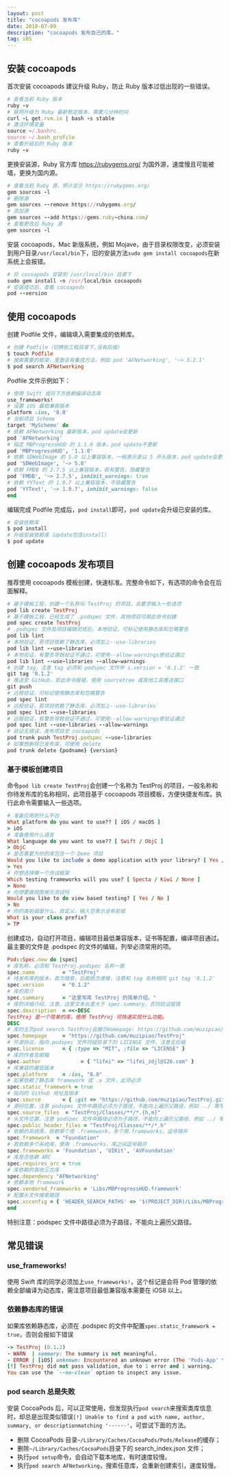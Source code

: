 ```yaml
---
layout: post
title: "cocoapods 发布库"
date: 2018-07-09 
description: "cocoapods 发布自己的库。"
tag: iOS 
---   
```


## 安装 cocoapods

首次安装 cocoapods 建议升级 Ruby，防止 Ruby 版本过低出现的一些错误。

```ruby
# 查看当前 Ruby 版本
ruby -v
# 联网升级为 Ruby 最新稳定版本，需要几分钟时间
curl -L get.rvm.io | bash -s stable 
# 激活环境变量
source ~/.bashrc
source ~/.bash_profile
# 查看升级后的 Ruby 版本
ruby -v
```

更换安装源，Ruby 官方库 https://rubygems.org/ 为国外源，速度慢且可能被墙，更换为国内源。

```ruby
# 查看当前 Ruby 源，预计显示 https://rubygems.org/
gem sources -l
# 删除源
gem sources --remove https://rubygems.org/
# 添加源
gem sources --add https://gems.ruby-china.com/
# 查看更改后 Ruby 源
gem sources -l
```

安装 cocoapods，Mac 新版系统，例如 Mojave，由于目录权限改变，必须安装到用户目录`/usr/local/bin`下，旧的安装方法`sudo gem install cocoapods`在新系统上会报错。

```ruby
# 将 cocoapods 安装到 /usr/local/bin 目录下
sudo gem install -n /usr/local/bin cocoapods
# 安装成功后，查看 cocoapods 
pod --version
```

## 使用 cocoapods

创建 Podfile 文件，编辑填入需要集成的依赖库。

```ruby
# 创建 Podfile（切换到工程目录下,没有后缀）
$ touch Podfile
# 搜索需要的框架，里面会有集成方法，例如 pod 'AFNetworking', '~> 3.2.1'
$ pod search AFNetworking
```

Podfile 文件示例如下：

```ruby
# 使用 Swift 或将下方依赖编译动态库
use_frameworks!
# 设置 iOS 最低兼容版本
platform :ios, '8.0'
# 当前项目 Scheme
target 'MyScheme' do
# 依赖 AFNetworking 最新版本，pod update会更新
pod 'AFNetworking'
# 指定 MBProgressHUD 的 1.1.0 版本，pod update不更新
pod 'MBProgressHUD', '1.1.0'
# 依赖 SDWebImage 的 5.0 以上兼容版本，一般表示是以 5 开头版本，pod update会更新
pod 'SDWebImage', '~> 5.0'
# 依赖 FMDB 的 2.7.5 以上兼容版本，若有警告，隐藏警告
pod 'FMDB', '~> 2.7.5', inhibit_warnings: true
# 依赖 YYText 的 1.0.7 以上兼容版本，不隐藏警告
pod 'YYText', '~> 1.0.7', inhibit_warnings: false
end
```

编辑完成 Podfile 完成后，`pod install`即可，`pod update`会升级已安装的库。

```ruby
# 安装依赖库
$ pod install
# 升级安装依赖库（update包含install）
$ pod update
```

## 创建 cocoapods 发布项目

推荐使用 cocoapods 模板创建，快速标准。完整命令如下，有选项的命令会在后面解释。

```ruby
# 基于模板工程，创建一个名称叫 TestProj 的项目，会要求输入一些选项
pod lib create TestProj
# 基于模板工程，已经生成了 .podspec 文件，其他项目可用此命令创建
pod spec create TestProj
# .podspec 文件及项目编辑完成后，本地验证，可标记使用静态库和忽略警告
pod lib lint
# 本地验证，若项目依赖了静态库，必须加上--use-libraries
pod lib lint --use-libraries
# 本地验证，有警告导致验证不通过，可使用--allow-warnings使验证通过
pod lib lint --use-libraries --allow-warnings
# 创建 tag，注意 tag 必须和 podspec 文件中 s.version = '0.1.2' 一致
git tag '0.1.2'
# 推送至 GitHub，若此命令报错，使用 sourcetree 或其他工具推送接口
git push
# 远程验证，可标记使用静态库和忽略警告
pod spec lint
# 远程验证，若项目依赖了静态库，必须加上--use-libraries
pod spec lint --use-libraries
# 远程验证，有警告导致验证不通过，可使用--allow-warnings使验证通过
pod spec lint --use-libraries --allow-warnings
# 验证无错误，发布项目至 cocoapods
pod trunk push TestProj.podspec --use-libraries
# 如果想删除已发布库，可使用 delete
pod trunk delete {podname} {version}
```

### 基于模板创建项目

命令`pod lib create TestProj`会创建一个名称为 TestProj 的项目，一般名称和你待发布库的名称相同，此项目基于 cocoapods 项目模板，方便快捷发布库。执行此命令需要输入一些选项。

```ruby
# 准备应用到什么平台
What platform do you want to use?? [ iOS / macOS ]
> iOS
# 准备使用什么语言
What language do you want to use?? [ Swift / ObjC ]
> ObjC
# 是否需要为你的库包含一个 Demo 项目
Would you like to include a demo application with your library? [ Yes / No ]
> Yes
# 你想选择哪一个测试框架
Which testing frameworks will you use? [ Specta / Kiwi / None ]
> None
# 你想要做视图单元测试吗
Would you like to do view based testing? [ Yes / No ]
> No
# 你的类前缀是什么，自定义，输入空表示没有前缀
What is your class prefix?
> TP
```

创建成功，自动打开项目，编辑项目最低兼容版本，证书等配置，编译项目通过。最主要的文件是 .podspec 的文件的编辑，列举必须常用的项。

```ruby
Pod::Spec.new do |spec|
# 库名称，必须和 TestProj.podspec 名称一致
spec.name         = "TestProj"
# 待发布库的版本，首次随意，后面依次递增，注意和 tag 名称相同 git tag '0.1.2'
spec.version      = "0.1.2"
# 库的简介
spec.summary      = "这里写库 TestProj 的简单介绍。"
# 库的详细介绍，注意，这里文本长度大于 spec.summary，否则验证报错
spec.description  = <<-DESC
TestProj 是一个简单的库，使用 TestProj 可快速实现什么功能。
DESC
# 库的主页pod search TestProj会展示Homepage: https://github.com/muzipiao/GMObjC
spec.homepage     = "https://github.com/muzipiao/TestProj"
# 开源协议，指向.podspec 文件同级目录下的 LICENSE 文件，注意无后缀
spec.license      = { :type => "MIT", :file => "LICENSE" }
# 库的作者及邮箱
spec.author             = { "lifei" => "lifei_zdjl@126.com" }
# 库兼容的最低版本
spec.platform     = :ios, "8.0"
# 如果依赖了静态库 framework 或 .a 文件，此项必须
spec.static_framework = true
# 指向的 Github 地址及版本
spec.source       = { :git => "https://github.com/muzipiao/TestProj.git", :tag => "#{spec.version}" }
# 源码位置，注意 podspec 文件中路径必须为子路径，不能向上遍历父路径，例如 ../ 等写法
spec.source_files  = "TestProj/Classes/**/*.{h,m}"
# 头文件位置，注意 podspec 文件中路径必须为子路径，不能向上遍历父路径，例如 ../ 等写法
spec.public_header_files = "TestProj/Classes/**/*.h"
# 依赖的系统库，依赖单个用 .framework，多个用.frameworks，逗号隔开
spec.framework  = "Foundation"
# 若依赖多个系统库，使用 .frameworks，库之间逗号隔开
spec.frameworks = 'Foundation', 'UIKit', 'AVFoundation'
# 库是否依赖 ARC
spec.requires_arc = true
# 库依赖的其他三方库
spec.dependency "AFNetworking"
# 依赖本地 framework
spec.vendored_frameworks = 'Libs/MBProgressHUD.framework'
# 配置头文件搜索路径
spec.xcconfig = { 'HEADER_SEARCH_PATHS' => '$(PROJECT_DIR)/Libs/MBProgressHUD.framework/Headers' }
end
```

特别注意：podspec 文件中路径必须为子路径，不能向上遍历父路径。

## 常见错误

### use_frameworks!

使用 Swift 库的同学必须加上`use_frameworks!`，这个标记是会将 Pod 管理的依赖全部编译为动态库，需注意项目最低兼容版本需要在 iOS8 以上。

### 依赖静态库的错误

如果库依赖静态库，必须在 .podspec 的文件中配置`spec.static_framework = true`，否则会报如下错误

```ruby
-> TestProj (0.1.2)
- WARN  | summary: The summary is not meaningful.
- ERROR | [iOS] unknown: Encountered an unknown error (The 'Pods-App' target has transitive dependencies that include static binaries: (/private/var/folders/pg/nbtf_x71135bgsk9844np9hr0000gn/T/CocoaPods-Lint-20190308-57050-lhnm7v-TestProj/Pods/Libs/MBProgressHUD.framework)) during validation.
[!] TestProj did not pass validation, due to 1 error and 1 warning.
You can use the `--no-clean` option to inspect any issue.
```

###  pod search 总是失败

安装 CocoaPods 后，可以正常使用，但发现执行`pod search`来搜索类库信息时，却总是出现类似错误`[!] Unable to find a pod with name, author, summary, or descriptionmatching '······'`，可尝试下面的方法。

* 删除 CocoaPods 目录`~/Library/Caches/CocoaPods/Pods/Release`的缓存；
* 删除`~/Library/Caches/CocoaPods`目录下的 search_index.json 文件；
* 执行`pod setup`命令，会自动下载本地库，有时速度较慢。
* 执行`pod search AFNetworking`，搜索任意库，会重新创建索引，速度较慢。
